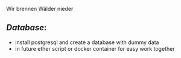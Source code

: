 Wir brennen Wälder nieder


*Database*:
- 
- install postgresql and create a database with dummy data
- in future ether script or docker container for easy work together